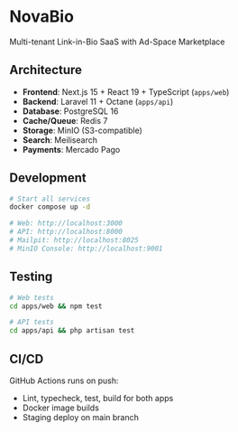 # NovaBio

Multi-tenant Link-in-Bio SaaS with Ad-Space Marketplace

## Architecture

- **Frontend**: Next.js 15 + React 19 + TypeScript (`apps/web`)
- **Backend**: Laravel 11 + Octane (`apps/api`)
- **Database**: PostgreSQL 16
- **Cache/Queue**: Redis 7
- **Storage**: MinIO (S3-compatible)
- **Search**: Meilisearch
- **Payments**: Mercado Pago

## Development

```bash
# Start all services
docker compose up -d

# Web: http://localhost:3000
# API: http://localhost:8000
# Mailpit: http://localhost:8025
# MinIO Console: http://localhost:9001
```

## Testing

```bash
# Web tests
cd apps/web && npm test

# API tests
cd apps/api && php artisan test
```

## CI/CD

GitHub Actions runs on push:
- Lint, typecheck, test, build for both apps
- Docker image builds
- Staging deploy on main branch
